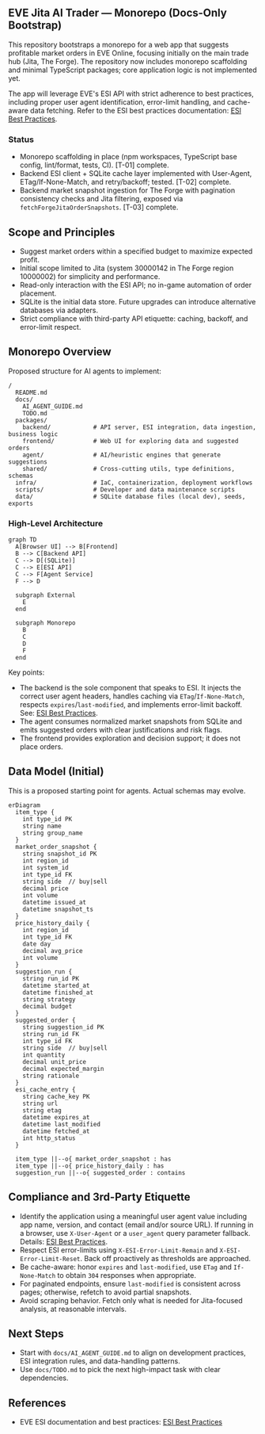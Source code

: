 ## EVE Jita AI Trader — Monorepo (Docs-Only Bootstrap)

This repository bootstraps a monorepo for a web app that suggests profitable market orders in EVE Online, focusing initially on the main trade hub (Jita, The Forge). The repository now includes monorepo scaffolding and minimal TypeScript packages; core application logic is not implemented yet.

The app will leverage EVE's ESI API with strict adherence to best practices, including proper user agent identification, error-limit handling, and cache-aware data fetching. Refer to the ESI best practices documentation: [ESI Best Practices](https://developers.eveonline.com/docs/services/esi/best-practices/).

### Status

- Monorepo scaffolding in place (npm workspaces, TypeScript base config, lint/format, tests, CI). [T-01] complete.
- Backend ESI client + SQLite cache layer implemented with User-Agent, ETag/If-None-Match, and retry/backoff; tested. [T-02] complete.
- Backend market snapshot ingestion for The Forge with pagination consistency checks and Jita filtering, exposed via `fetchForgeJitaOrderSnapshots`. [T-03] complete.

## Scope and Principles

- Suggest market orders within a specified budget to maximize expected profit.
- Initial scope limited to Jita (system 30000142 in The Forge region 10000002) for simplicity and performance.
- Read-only interaction with the ESI API; no in-game automation of order placement.
- SQLite is the initial data store. Future upgrades can introduce alternative databases via adapters.
- Strict compliance with third-party API etiquette: caching, backoff, and error-limit respect.

## Monorepo Overview

Proposed structure for AI agents to implement:

```text
/
  README.md
  docs/
    AI_AGENT_GUIDE.md
    TODO.md
  packages/
    backend/            # API server, ESI integration, data ingestion, business logic
    frontend/           # Web UI for exploring data and suggested orders
    agent/              # AI/heuristic engines that generate suggestions
    shared/             # Cross-cutting utils, type definitions, schemas
  infra/                # IaC, containerization, deployment workflows
  scripts/              # Developer and data maintenance scripts
  data/                 # SQLite database files (local dev), seeds, exports
```

### High-Level Architecture

```mermaid
graph TD
  A[Browser UI] --> B[Frontend]
  B --> C[Backend API]
  C --> D[(SQLite)]
  C --> E[ESI API]
  C --> F[Agent Service]
  F --> D

  subgraph External
    E
  end

  subgraph Monorepo
    B
    C
    D
    F
  end
```

Key points:

- The backend is the sole component that speaks to ESI. It injects the correct user agent headers, handles caching via `ETag`/`If-None-Match`, respects `expires`/`last-modified`, and implements error-limit backoff. See: [ESI Best Practices](https://developers.eveonline.com/docs/services/esi/best-practices/).
- The agent consumes normalized market snapshots from SQLite and emits suggested orders with clear justifications and risk flags.
- The frontend provides exploration and decision support; it does not place orders.

## Data Model (Initial)

This is a proposed starting point for agents. Actual schemas may evolve.

```mermaid
erDiagram
  item_type {
    int type_id PK
    string name
    string group_name
  }
  market_order_snapshot {
    string snapshot_id PK
    int region_id
    int system_id
    int type_id FK
    string side  // buy|sell
    decimal price
    int volume
    datetime issued_at
    datetime snapshot_ts
  }
  price_history_daily {
    int region_id
    int type_id FK
    date day
    decimal avg_price
    int volume
  }
  suggestion_run {
    string run_id PK
    datetime started_at
    datetime finished_at
    string strategy
    decimal budget
  }
  suggested_order {
    string suggestion_id PK
    string run_id FK
    int type_id FK
    string side  // buy|sell
    int quantity
    decimal unit_price
    decimal expected_margin
    string rationale
  }
  esi_cache_entry {
    string cache_key PK
    string url
    string etag
    datetime expires_at
    datetime last_modified
    datetime fetched_at
    int http_status
  }

  item_type ||--o{ market_order_snapshot : has
  item_type ||--o{ price_history_daily : has
  suggestion_run ||--o{ suggested_order : contains
```

## Compliance and 3rd-Party Etiquette

- Identify the application using a meaningful user agent value including app name, version, and contact (email and/or source URL). If running in a browser, use `X-User-Agent` or a `user_agent` query parameter fallback. Details: [ESI Best Practices](https://developers.eveonline.com/docs/services/esi/best-practices/).
- Respect ESI error-limits using `X-ESI-Error-Limit-Remain` and `X-ESI-Error-Limit-Reset`. Back off proactively as thresholds are approached.
- Be cache-aware: honor `expires` and `last-modified`, use `ETag` and `If-None-Match` to obtain `304` responses when appropriate.
- For paginated endpoints, ensure `last-modified` is consistent across pages; otherwise, refetch to avoid partial snapshots.
- Avoid scraping behavior. Fetch only what is needed for Jita-focused analysis, at reasonable intervals.

## Next Steps

- Start with `docs/AI_AGENT_GUIDE.md` to align on development practices, ESI integration rules, and data-handling patterns.
- Use `docs/TODO.md` to pick the next high-impact task with clear dependencies.

## References

- EVE ESI documentation and best practices: [ESI Best Practices](https://developers.eveonline.com/docs/services/esi/best-practices/)
